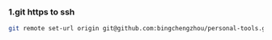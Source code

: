 ### 1.git https to ssh

```bash
git remote set-url origin git@github.com:bingchengzhou/personal-tools.git
```
